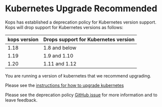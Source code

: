 # Kubernetes Upgrade Recommended

Kops has established a deprecation policy for Kubernetes version support.
Kops will drop support for Kubernetes versions as follows:

| kops version | Drops support for Kubernetes version |
|--------------|--------------------------------------|
| 1.18         | 1.8 and below                        |
| 1.19         | 1.9 and 1.10                         |
| 1.20         | 1.11 and 1.12                        |

You are running a version of kubernetes that we recommend upgrading.

Please see the [instructions for how to upgrade kubernetes](https://kops.sigs.k8s.io/operations/updates_and_upgrades/#upgrading-kubernetes)

Please see the deprecation policy [GitHub issue](https://github.com/kubernetes/kops/issues/7999) for more information and to leave feedback.